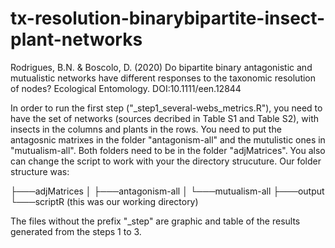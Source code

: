 # tx-resolution-binarybipartite-insect-plant-networks
Rodrigues, B.N. & Boscolo, D. (2020) Do bipartite binary antagonistic and mutualistic networks have different responses to the taxonomic resolution of nodes? Ecological Entomology. DOI:10.1111/een.12844

In order to run the first step ("_step1_several-webs_metrics.R"), you need to have the set of networks (sources decribed in Table S1 and Table S2), with insects in the columns and plants in the rows. You need to put the antagosnic matrixes in the folder "antagonism-all" and the mutulistic ones in "mutualism-all". Both folders need to be in the folder "adjMatrices". You also can change the script to work with your the directory strucuture.
Our folder structure was: 

├───adjMatrices
│   ├───antagonism-all
│   └───mutualism-all
├───output
└───scriptR (this was our working directory)

The files without the prefix "_step" are graphic and table of the results generated from the steps 1 to 3.
